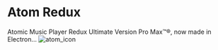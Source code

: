 # Atom Redux
Atomic Music Player Redux Ultimate Version Pro Max™®, now made in Electron...
![atom_icon](https://user-images.githubusercontent.com/42013583/155254734-ba209f55-1c0b-4c41-8f39-20e0c7268db3.png)
